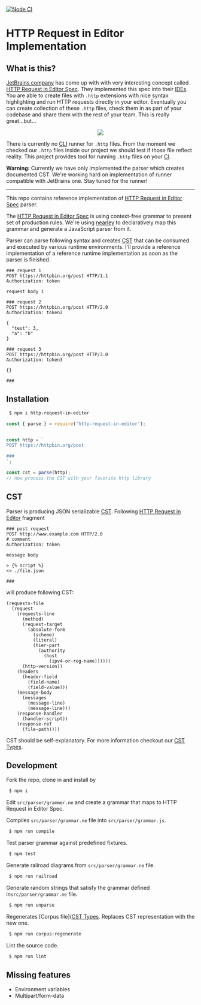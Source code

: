 [![Node CI](https://github.com/char0n/http-request-in-editor/workflows/Node.js%20CI/badge.svg)](https://github.com/char0n/http-request-in-editor/actions?query=workflow%3A%22Node.js+CI%22)

# HTTP Request in Editor Implementation

## What is this?

[JetBrains company](https://www.jetbrains.com/help/idea/http-client-in-product-code-editor.html) has come up with
with very interesting concept called [HTTP Request in Editor Spec](https://github.com/JetBrains/http-request-in-editor-spec/blob/master/spec.md).
They implemented this spec into their [IDEs](https://www.jetbrains.com/help/idea/http-client-in-product-code-editor.html).
You are able to create files with `.http` extensions with nice syntax highlighting and run HTTP requests directly in your editor.
Eventually you can create collection of these `.http` files, check them in as part of your codebase and
share them with the rest of your team. This is really great...but...

<p align="center"><img src="https://resources.jetbrains.com/help/img/idea/2019.3/basic_request.png" /></p>

There is currently no [CLI](https://en.wikipedia.org/wiki/Command-line_interface) runner for `.http` files. From the
moment we checked our `.http` files inside our project we should test if those file reflect reality.
This project provides tool for running `.http` files on your [CI](https://en.wikipedia.org/wiki/Continuous_integration).

**Warning:** Currently we have only implemented the parser which creates documented CST. We're working hard on implementation
of runner compatible with JetBrains one. Stay tuned for the runner!

<hr />

This repo contains reference implementation of [HTTP Request in Editor Spec](https://github.com/JetBrains/http-request-in-editor-spec/blob/master/spec.md) parser.

The [HTTP Request in Editor Spec](https://github.com/JetBrains/http-request-in-editor-spec/blob/master/spec.md) is using context-free grammar to present set of production rules.
We're using [nearley](https://nearley.js.org/) to declaratively map this grammar and generate a JavaScript parser from it.

Parser can parse following syntax and creates [CST](https://en.wikipedia.org/wiki/Parse_tree)
that can be consumed and executed by various runtime environments. I'll provide a reference implementation
of a reference runtime implementation as soon as the parser is finished.

```http request
### request 1
POST https://httpbin.org/post HTTP/1.1
Authorization: token

request body 1

### request 2
POST https://httpbin.org/post HTTP/2.0
Authorization: token2

{
  "test": 3,
  "a": "b"
}

### request 3
POST https://httpbin.org/post HTTP/3.0
Authorization: token3

{}

###
```

## Installation

```sh
 $ npm i http-request-in-editor
```

```js
const { parse } = require('http-request-in-editor');


const http = `
POST https://httpbin.org/post

###
`;

const cst = parse(http);
// now process the CST with your favorite http library
```


## CST

Parser is producing JSON serializable [CST](https://en.wikipedia.org/wiki/Parse_tree). Following [HTTP Request in Editor](https://github.com/JetBrains/http-request-in-editor-spec/blob/master/spec.md) fragment

```http request
### post request
POST http://www.example.com HTTP/2.0
# comment
Authorization: token

message body

> {% script %}
<> ./file.json

###
```

will produce following CST:

```
(requests-file
  (request
    (requests-line
      (method)
      (request-target
        (absolute-form
          (scheme)
          (literal)
          (hier-part
            (authority
              (host
                (ipv4-or-reg-name))))))
      (http-version))
    (headers
      (header-field
        (field-name)
        (field-value)))
    (message-body
      (messages
        (message-line)
        (message-line)))
    (response-handler
      (handler-script))
    (response-ref
      (file-path))))
```

CST should be self-explanatory. For more information checkout our [CST Types](https://github.com/char0n/http-request-in-editor/tree/master/src/parser/cst).

## Development

Fork the repo, clone in and install by

```sh
 $ npm i
```

Edit `src/parser/grammer.ne` and create a grammar that maps to HTTP Request in Editor Spec.

Compiles `src/parser/grammar.ne` file into `src/parser/grammar.js`.
```sh
 $ npm run compile
```

Test parser grammar against predefined fixtures.
```sh
 $ npm test
```

Generate railroad diagrams from `src/parser/grammar.ne` file.
```sh
 $ npm run railroad
```

Generate random strings that satisfy the grammar defined in`src/parser/grammar.ne` file.
```sh
 $ npm run unparse
```

Regenerates [Corpus file]([CST Types](https://github.com/char0n/http-request-in-editor/tree/master/test/corpus/corpus.txt). Replaces CST representation with the new one.
```sh
 $ npm run corpus:regenerate
```

Lint the source code.
```sh
 $ npm run lint
```

## Missing features

 - Environment variables
 - Multipart/form-data
